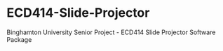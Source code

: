 # ECD414-Slide-Projector
Binghamton University Senior Project - ECD414 Slide Projector Software Package
